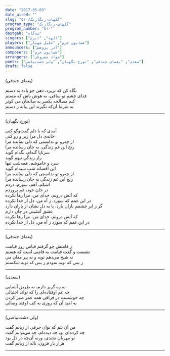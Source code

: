 ```yaml
---
date: "2017-05-03"
date_aired: ""
slug: "گلهای-رنگارنگ/۵۱۰"
program_type: "گلهای-رنگارنگ"
program_number: "۵۱۰"
dastgah: "سه‌گاه"
singers: ["الهه", "ایرج"]
players: ["همایون خرم", "جلیل شهناز"]
announcers: ["آذر پژوهش"]
composers: ["همایون خرم"]
arrangers: ["جواد معروفی"]
poets: ["سعدی", "یغمای جندقی", "تورج نگهبان", "ولی دشت‌بیاضی"]
draft: false
---
```


(یغمای جندقی)  

نگاه کن که نریزد، دهی چو باده به دستم  
فدای چشم تو ساقی، به هوش باش که مستم  
کنم مصالحه یکسر به صالحان می کوثر  
به شرط آن‌که نگیرند این پیاله ز دستم  

---  

(تورج نگهبان)  

آمدی که با دلم گفت‌و‌گو کنی  
خانه‌ی دل‌ مرا زیر‌ و‌ رو کنی‌  
از چه‌رو تو ندانستی که دلی‌ نمانده مرا  
رنج این غمِ زندگی‌، به جان رسانده مرا  
سرتاپا گنه‌ام، نگه‌ام گوید  
راز زندگی‌ِ تبهم گوید  
سرد و خاموشم، همه‌شب تنها  
این افسانه شبِ سیه‌‌ام گوید  
از چه‌رو تو ندانستی که دلی‌ نمانده مرا  
رنج این غم زندگی‌ به جان رسانده مرا  
اشکم، آهم، سوزم، دردم  
در جان خود، غم پروردم  
که آتش درونم، خدای من، مرا رها نکرده  
در این غمم که سوزد، ز آه من، دل‌ از خدا نکرده  
گر ز ابر چشمم باران بارد، یا به دل‌ نشان از یاران دارد  
عشق آتشینی در جان دارم  
که آتش درونم، خدای من، مرا رها نکرده  
در این غمم که سوزد ز آه من، دل‌ از خدا نکرده  
  
---  

(یغمای جندقی)  

ز قامتش چو گرفتم قیاس روز قیامت  
نشست و گفت قیامت به قامتی است که هستم  
نه شیخ می‌دهم توبه و نه پیر مغان می  
ز بس که توبه نمودم ز بس که توبه شکستم  

---  

(سعدی)  

نه ره گریز دارم، نه طریق آشنایی  
چه غم اوفتاده‌ای را که تواند احتیالی  
چه خوشست در فراقی همه عمر صبر کردن  
به امید آن که روزی به کف اوفتد وصالی  

---  

(ولی دشت‌بیاضی)  

من آن نیَم که توان حرفی از زبانم گفت  
چه کرده‌ای تو، چه دیده‌ام، چه می‌توانم گفت  
تو مهربان نشدی، ورنه آن‌چه در دل بود  
هزار بار فزون، ناله از زبانم گفت  

---
